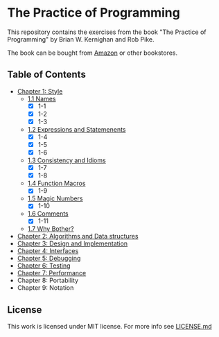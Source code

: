 # The Practice of Programming

This repository contains the exercises from the book "The Practice of Programming" by Brian W. Kernighan and Rob Pike.

The book can be bought from [Amazon](https://www.amazon.de/-/en/Brian-W-Kernighan-ebook/dp/B00HU50A12/) or other bookstores.

## Table of Contents

- [Chapter 1: Style](chapter-1)
  - [1.1 Names](chapter-1/1.1-names/)
    - [x] 1-1
    - [x] 1-2
    - [x] 1-3
  - [1.2 Expressions and Statemenents](chapter-1/1.2-expressions-and-statements/)
    - [x] 1-4
    - [x] 1-5
    - [x] 1-6
  - [1.3 Consistency and Idioms](chapter-1/1.3-consistency-and-idioms/)
    - [x] 1-7
    - [x] 1-8
  - [1.4 Function Macros](chapter-1/1.4-function-macros/)
    - [x] 1-9
  - [1.5 Magic Numbers](chapter-1/1.5-magic-numbers/)
    - [x] 1-10
  - [1.6 Comments](chapter-1/1.6-comments/)
    - [x] 1-11
  - [1.7 Why Bother?](chapter-1/1.7-why-bother/)
- [Chapter 2: Algorithms and Data structures](chapter-2)
- [Chapter 3: Design and Implementation](chapter-3)
- [Chapter 4: Interfaces](chapter-4)
- [Chapter 5: Debugging](chapter-5)
- [Chapter 6: Testing](chapter-6)
- [Chapter 7: Performance](chapter-7)
- Chapter 8: Portability
- Chapter 9: Notation

## License

This work is licensed under MIT license. For more info see [LICENSE.md](LICENSE.md)
